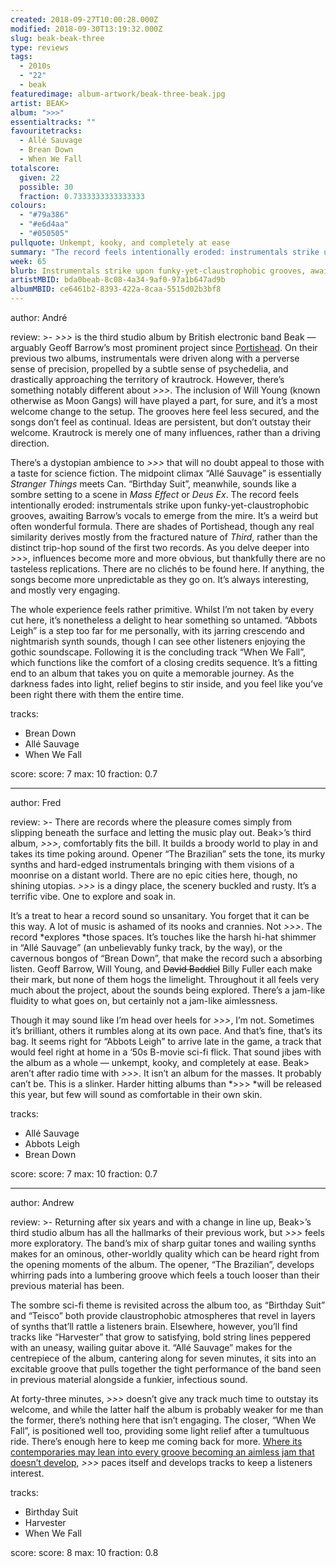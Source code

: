 ```yaml
---
created: 2018-09-27T10:00:28.000Z
modified: 2018-09-30T13:19:32.000Z
slug: beak-beak-three
type: reviews
tags:
  - 2010s
  - "22"
  - beak
featuredimage: album-artwork/beak-three-beak.jpg
artist: BEAK>
album: ">>>"
essentialtracks: ""
favouritetracks:
  - Allé Sauvage
  - Brean Down
  - When We Fall
totalscore:
  given: 22
  possible: 30
  fraction: 0.7333333333333333
colours:
  - "#79a386"
  - "#e6d4aa"
  - "#050505"
pullquote: Unkempt, kooky, and completely at ease
summary: "The record feels intentionally eroded: instrumentals strike upon funky yet claustrophobic grooves, awaiting Barrow’s vocals to emerge from the mire. It’s a weird but often wonderful formula."
week: 65
blurb: Instrumentals strike upon funky-yet-claustrophobic grooves, awaiting Barrow’s vocals to emerge from the mire. It’s a weird but often wonderful formula.
artistMBID: bda0beab-8c08-4a34-9af0-97a1b647ad9b
albumMBID: ce6461b2-8393-422a-8caa-5515d02b3bf8
---
```

author: André

review: >-
  *\>>>* is the third studio album by British electronic band Beak — arguably Geoff Barrow’s most prominent project since [Portishead](<reviews/portishead-dummy/>). On their previous two albums, instrumentals were driven along with a perverse sense of precision, propelled by a subtle sense of psychedelia, and drastically approaching the territory of krautrock. However, there’s something notably different about *\>>>*. The inclusion of Will Young (known otherwise as Moon Gangs) will have played a part, for sure, and it’s a most welcome change to the setup. The grooves here feel less secured, and the songs don’t feel as continual. Ideas are persistent, but don’t outstay their welcome. Krautrock is merely one of many influences, rather than a driving direction.

  There’s a dystopian ambience to *\>>>* that will no doubt appeal to those with a taste for science fiction. The midpoint climax “Allé Sauvage” is essentially *Stranger Things* meets Can. “Birthday Suit”, meanwhile, sounds like a sombre setting to a scene in *Mass Effect* or *Deus Ex*. The record feels intentionally eroded: instrumentals strike upon funky-yet-claustrophobic grooves, awaiting Barrow’s vocals to emerge from the mire. It’s a weird but often wonderful formula. There are shades of Portishead, though any real similarity derives mostly from the fractured nature of *Third*, rather than the distinct trip-hop sound of the first two records. As you delve deeper into *\>>>*, influences become more and more obvious, but thankfully there are no tasteless replications. There are no clichés to be found here. If anything, the songs become more unpredictable as they go on. It’s always interesting, and mostly very engaging.

  The whole experience feels rather primitive. Whilst I’m not taken by every cut here, it’s nonetheless a delight to hear something so untamed. “Abbots Leigh” is a step too far for me personally, with its jarring crescendo and nightmarish synth sounds, though I can see other listeners enjoying the gothic soundscape. Following it is the concluding track “When We Fall”, which functions like the comfort of a closing credits sequence. It’s a fitting end to an album that takes you on quite a memorable journey. As the darkness fades into light, relief begins to stir inside, and you feel like you’ve been right there with them the entire time.

tracks:
  - Brean Down
  - ­­Allé Sauvage
  - ­­When We Fall

score:
  score: 7
  max: 10
  fraction: 0.7

---
author: Fred

review: >-
  There are records where the pleasure comes simply from slipping beneath the surface and letting the music play out. Beak>’s third album, *\>>>*, comfortably fits the bill. It builds a broody world to play in and takes its time poking around. Opener “The Brazilian” sets the tone, its murky synths and hard-edged instrumentals bringing with them visions of a moonrise on a distant world. There are no epic cities here, though, no shining utopias. *\>>>* is a dingy place, the scenery buckled and rusty. It’s a terrific vibe. One to explore and soak in.

  It’s a treat to hear a record sound so unsanitary. You forget that it can be this way. A lot of music is ashamed of its nooks and crannies. Not *\>>>*. The record *explores *those spaces. It’s touches like the harsh hi-hat shimmer in “Allé Sauvage” (an unbelievably funky track, by the way), or the cavernous bongos of “Brean Down”, that make the record such a absorbing listen. Geoff Barrow, Will Young, and ~~David Baddiel~~ Billy Fuller each make their mark, but none of them hogs the limelight. Throughout it all feels very much about the project, about the sounds being explored. There’s a jam-like fluidity to what goes on, but certainly not a jam-like aimlessness.

  Though it may sound like I’m head over heels for *\>>>*, I’m not. Sometimes it’s brilliant, others it rumbles along at its own pace. And that’s fine, that’s its bag. It seems right for “Abbots Leigh” to arrive late in the game, a track that would feel right at home in a ‘50s B-movie sci-fi flick. That sound jibes with the album as a whole — unkempt, kooky, and completely at ease. Beak> aren’t after radio time with *\>>>*. It isn’t an album for the masses. It probably can’t be. This is a slinker. Harder hitting albums than *\>>> *will be released this year, but few will sound as comfortable in their own skin.

tracks:
  - Allé Sauvage
  - ­­Abbots Leigh
  - ­­Brean Down

score:
  score: 7
  max: 10
  fraction: 0.7

---
author: Andrew

review: >-
  Returning after six years and with a change in line up, Beak>’s third studio album has all the hallmarks of their previous work, but *\>>>* feels more exploratory. The band’s mix of sharp guitar tones and wailing synths makes for an ominous, other-worldly quality which can be heard right from the opening moments of the album. The opener, “The Brazilian”, develops whirring pads into a lumbering groove which feels a touch looser than their previous material has been.

  The sombre sci-fi theme is revisited across the album too, as “Birthday Suit” and “Teisco” both provide claustrophobic atmospheres that revel in layers of synths that’ll rattle a listeners brain. Elsewhere, however, you’ll find tracks like “Harvester” that grow to satisfying, bold string lines peppered with an uneasy, wailing guitar above it. “Allé Sauvage” makes for the centrepiece of the album, cantering along for seven minutes, it sits into an excitable groove that pulls together the tight performance of the band seen in previous material alongside a funkier, infectious sound.

  At forty-three minutes, *\>>>* doesn’t give any track much time to outstay its welcome, and while the latter half the album is probably weaker for me than the former, there’s nothing here that isn’t engaging. The closer, “When We Fall”, is positioned well too, providing some light relief after a tumultuous ride. There’s enough here to keep me coming back for more. [Where its contemporaries may lean into every groove becoming an aimless jam that doesn’t develop](<reviews/oh-sees-smote-reverser/>), *\>>>* paces itself and develops tracks to keep a listeners interest.

tracks:
  - Birthday Suit
  - ­­Harvester
  - ­­When We Fall

score:
  score: 8
  max: 10
  fraction: 0.8
